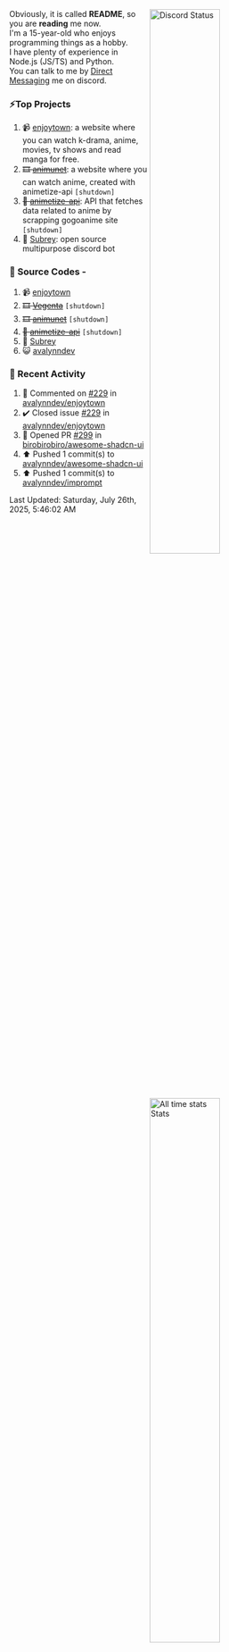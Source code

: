 <a href="https://discord.com/users/735059235141845003" target="_blank">
	<img width="50%" align="right" alt="Discord Status" src="https://lanyard.cnrad.dev/api/735059235141845003?bg=1f1f1f&borderRadius=5px">
</a>
<a href="https://wakatime.com/@Avalynn" target="_blank">
	<img width="50%" align="right" alt="All time stats Stats" src="https://github-readme-stats-one-liard-37.vercel.app/api/wakatime?username=avalynn&border_radius=5px&theme=dark&bg_color=1f1f1f&border_color=1f1f1f&icon_color=58a6ff&show_icons=true&disable_animations=true&custom_title=All%20Time%20Stats&v=2\&layout=compact">
</a>

<div align="left">
Obviously, it is called <b>README</b>, so you are <b>reading</b> me now.<br> 
I'm a 15-year-old who enjoys programming things as a hobby. <br>
I have plenty of experience in Node.js (JS/TS) and Python.<br>
You can talk to me by <a href="https://discord.com/users/735059235141845003">Direct Messaging</a> me on discord.<br>
</div>

### ⚡Top Projects
1. 📹 [enjoytown](https://enjoytown.pro): a website where you can watch k-drama, anime, movies, tv shows and read manga for free.
2. ~~🎞️ [animunet](https://animunet.vercel.app)~~: a website where you can watch anime, created with animetize-api `[shutdown]`
3. ~~🎉 [animetize-api](https://animetize-api.vercel.app)~~: API that fetches data related to anime by scrapping gogoanime site `[shutdown]`
2. 🤖 [Subrey](https://github.com/InfiniteDevs/Subrey): open source multipurpose discord bot 

### 📄 Source Codes -
1. 📹 [enjoytown](https://github.com/avalynndev/enjoytown) 
2. ~~🎞️ [Vegenta](https://github.com/InfiniteDevs/vegenta)~~ `[shutdown]`
3. ~~🎞️ [animunet](https://github.com/InfiniteDevs/animunet)~~ `[shutdown]`
4. ~~🎉 [animetize-api](https://github.com/avalynndev/animetize-api)~~ `[shutdown]`
5. 🤖 [Subrey](https://github.com/InfiniteDevs/Subrey)
6. 😺 [avalynndev](https://github.com/avalynndev/avalynn-web)

### 📄 Recent Activity

<!--RECENT_ACTIVITY:start-->
1. 💬 Commented on [#229](https://github.com/avalynndev/enjoytown/issues/229#issuecomment-3107501937) in [avalynndev/enjoytown](https://github.com/avalynndev/enjoytown)<br>
2. ✔️ Closed issue [#229](https://github.com/avalynndev/enjoytown/issues/229) in [avalynndev/enjoytown](https://github.com/avalynndev/enjoytown)<br>
3. 💪 Opened PR [#299](https://github.com/birobirobiro/awesome-shadcn-ui/pull/299) in [birobirobiro/awesome-shadcn-ui](https://github.com/birobirobiro/awesome-shadcn-ui)<br>
4. ⬆️ Pushed 1 commit(s) to [avalynndev/awesome-shadcn-ui](https://github.com/avalynndev/awesome-shadcn-ui)<br>
5. ⬆️ Pushed 1 commit(s) to [avalynndev/imprompt](https://github.com/avalynndev/imprompt)<br>
<!--RECENT_ACTIVITY:end-->

<!--RECENT_ACTIVITY:last_update-->
Last Updated: Saturday, July 26th, 2025, 5:46:02 AM
<!--RECENT_ACTIVITY:last_update_end-->
